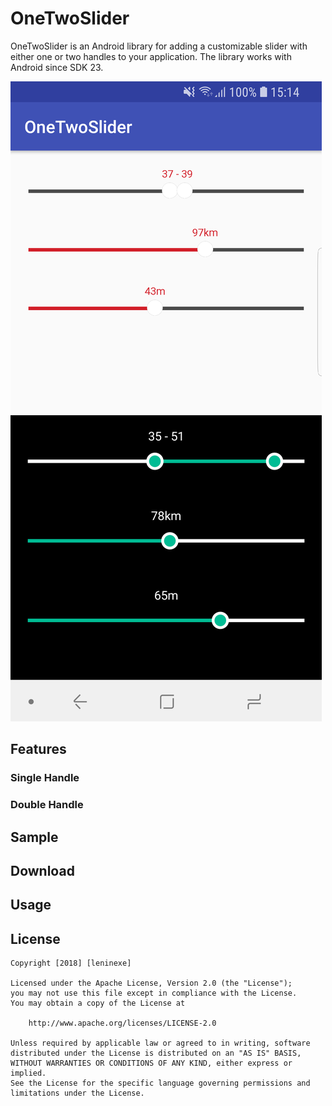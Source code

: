 # OneTwoSlider
OneTwoSlider is an Android library for adding a customizable slider with either one or two handles to your application. The library works with Android since SDK 23.

![screenshot](screenshots/screenshot.png "Sample application")

## Features

### Single Handle

### Double Handle

## Sample

## Download

## Usage

## License
```
Copyright [2018] [leninexe]

Licensed under the Apache License, Version 2.0 (the "License");
you may not use this file except in compliance with the License.
You may obtain a copy of the License at

    http://www.apache.org/licenses/LICENSE-2.0

Unless required by applicable law or agreed to in writing, software
distributed under the License is distributed on an "AS IS" BASIS,
WITHOUT WARRANTIES OR CONDITIONS OF ANY KIND, either express or implied.
See the License for the specific language governing permissions and
limitations under the License.
```
